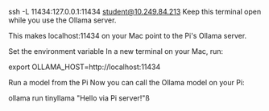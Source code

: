 ssh -L 11434:127.0.0.1:11434 student@10.249.84.213
Keep this terminal open while you use the Ollama server.

This makes localhost:11434 on your Mac point to the Pi's Ollama server.

Set the environment variable
In a new terminal on your Mac, run:

export OLLAMA_HOST=http://localhost:11434




Run a model from the Pi
Now you can call the Ollama model on your Pi:

ollama run tinyllama "Hello via Pi server!"ß

